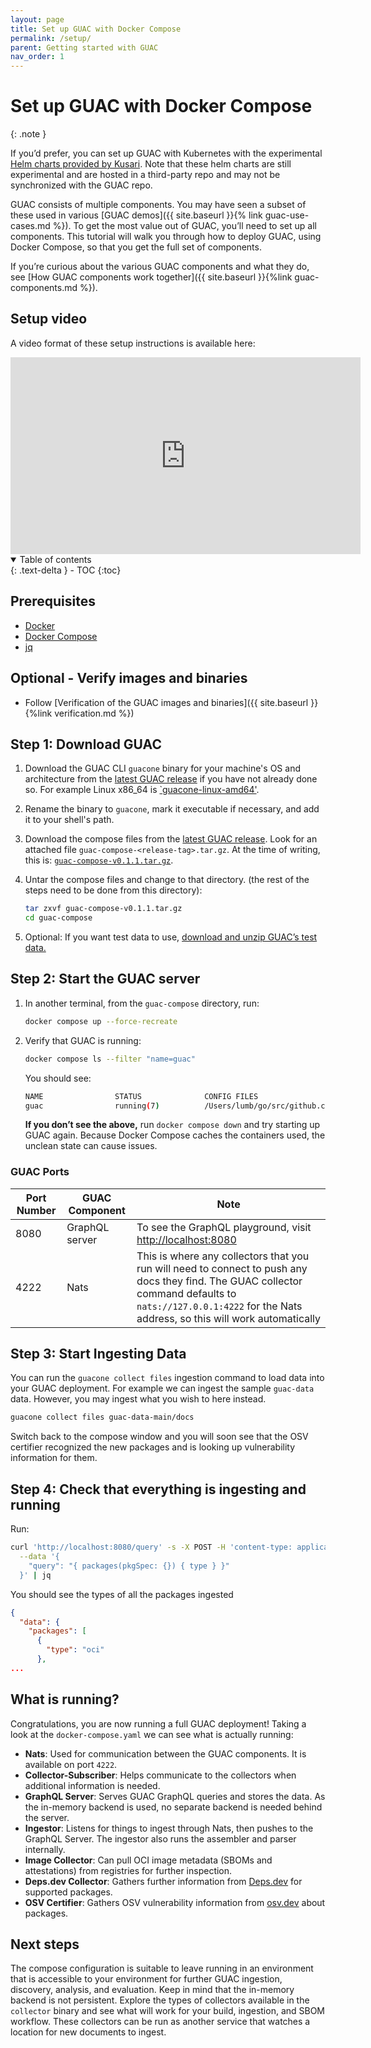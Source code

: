 ```yaml
---
layout: page
title: Set up GUAC with Docker Compose
permalink: /setup/
parent: Getting started with GUAC
nav_order: 1
---
```


# Set up GUAC with Docker Compose

{: .note }

If you’d prefer, you can set up GUAC with Kubernetes with the experimental
[Helm charts provided by Kusari](https://github.com/kusaridev/helm-charts/tree/main/charts/guac).
Note that these helm charts are still experimental and are hosted in a
third-party repo and may not be synchronized with the GUAC repo.

GUAC consists of multiple components. You may have seen a subset of these used
in various [GUAC demos]({{ site.baseurl }}{% link guac-use-cases.md %}). To get
the most value out of GUAC, you’ll need to set up all components. This tutorial
will walk you through how to deploy GUAC, using Docker Compose, so that you get
the full set of components.

If you’re curious about the various GUAC components and what they do, see [How
GUAC components work together]({{ site.baseurl }}{%link guac-components.md %}).

## Setup video

A video format of these setup instructions is available here:

<iframe width="560" height="315" src="https://www.youtube-nocookie.com/embed/3e-Qurgl3Sc?si=N2z7AAUOj1lM1EG-" title="YouTube video player" frameborder="0" allow="accelerometer; autoplay; clipboard-write; encrypted-media; gyroscope; picture-in-picture; web-share" allowfullscreen></iframe>

<details open markdown="block">
  <summary>
    Table of contents
  </summary>
  {: .text-delta }
- TOC
{:toc}
</details>

## Prerequisites

- [Docker](https://docs.docker.com/get-docker/)
- [Docker Compose](https://docs.docker.com/compose/install/)
- [jq](https://stedolan.github.io/jq/download/)

## Optional - Verify images and binaries

- Follow [Verification of the GUAC images and
  binaries]({{ site.baseurl }}{%link verification.md %})

## Step 1: Download GUAC

1. Download the GUAC CLI `guacone` binary for your machine's OS and architecture
   from the
   [latest GUAC release](https://github.com/guacsec/guac/releases/latest) if you
   have not already done so. For example Linux x86_64 is
   [`guacone-linux-amd64'](https://github.com/guacsec/guac/releases/latest/download/guacone-linux-amd64).

1. Rename the binary to `guacone`, mark it executable if necessary, and add it
   to your shell's path.

1. Download the compose files from the
   [latest GUAC release](https://github.com/guacsec/guac/releases/latest). Look
   for an attached file `guac-compose-<release-tag>.tar.gz`. At the time of
   writing, this is:
   [`guac-compose-v0.1.1.tar.gz`](https://github.com/guacsec/guac/releases/download/v0.1.1/guac-compose-v0.1.1.tar.gz).

1. Untar the compose files and change to that directory. (the rest of the steps
   need to be done from this directory):

   ```bash
   tar zxvf guac-compose-v0.1.1.tar.gz
   cd guac-compose
   ```

1. Optional: If you want test data to use,
   [download and unzip GUAC’s test data.](https://github.com/guacsec/guac-data/archive/refs/heads/main.zip)

## Step 2: Start the GUAC server

1. In another terminal, from the `guac-compose` directory, run:

   ```bash
   docker compose up --force-recreate
   ```

1. Verify that GUAC is running:

   ```bash
   docker compose ls --filter "name=guac"
   ```

   You should see:

   ```bash
   NAME                STATUS              CONFIG FILES
   guac                running(7)          /Users/lumb/go/src/github.com/guacsec/guac/docker-compose.yml
   ```

   **If you don’t see the above,** run `docker compose down` and try starting up
   GUAC again. Because Docker Compose caches the containers used, the unclean
   state can cause issues.

### GUAC Ports

| Port Number | GUAC Component | Note                                                                                                                                                                                                            |
| ----------- | -------------- | --------------------------------------------------------------------------------------------------------------------------------------------------------------------------------------------------------------- |
| 8080        | GraphQL server | To see the GraphQL playground, visit [http://localhost:8080](http://localhost:8080)                                                                                                                             |
| 4222        | Nats           | This is where any collectors that you run will need to connect to push any docs they find. The GUAC collector command defaults to `nats://127.0.0.1:4222` for the Nats address, so this will work automatically |

## Step 3: Start Ingesting Data

You can run the `guacone collect files` ingestion command to load data into your
GUAC deployment. For example we can ingest the sample `guac-data` data. However,
you may ingest what you wish to here instead.

```bash
guacone collect files guac-data-main/docs
```

Switch back to the compose window and you will soon see that the OSV certifier
recognized the new packages and is looking up vulnerability information for
them.

## Step 4: Check that everything is ingesting and running

Run:

```bash
curl 'http://localhost:8080/query' -s -X POST -H 'content-type: application/json' \
  --data '{
    "query": "{ packages(pkgSpec: {}) { type } }"
  }' | jq
```

You should see the types of all the packages ingested

```json
{
  "data": {
    "packages": [
      {
        "type": "oci"
      },
...
```

## What is running?

Congratulations, you are now running a full GUAC deployment! Taking a look at
the `docker-compose.yaml` we can see what is actually running:

- **Nats**: Used for communication between the GUAC components. It is available
  on port `4222`.
- **Collector-Subscriber**: Helps communicate to the collectors when additional
  information is needed.
- **GraphQL Server**: Serves GUAC GraphQL queries and stores the data. As the
  in-memory backend is used, no separate backend is needed behind the server.
- **Ingestor**: Listens for things to ingest through Nats, then pushes to the
  GraphQL Server. The ingestor also runs the assembler and parser internally.
- **Image Collector**: Can pull OCI image metadata (SBOMs and attestations) from
  registries for further inspection.
- **Deps.dev Collector**: Gathers further information from
  [Deps.dev](https://deps.dev/) for supported packages.
- **OSV Certifier**: Gathers OSV vulnerability information from
  [osv.dev](https://osv.dev/) about packages.

## Next steps

The compose configuration is suitable to leave running in an environment that is
accessible to your environment for further GUAC ingestion, discovery, analysis,
and evaluation. Keep in mind that the in-memory backend is not persistent.
Explore the types of collectors available in the `collector` binary and see what
will work for your build, ingestion, and SBOM workflow. These collectors can be
run as another service that watches a location for new documents to ingest.
